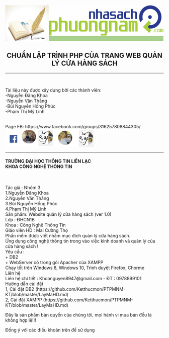 <img src="https://github.com/Ketthucmon/PTPMNM-KT/blob/master/AnhTL/00.png" /><br/>
<center><H2>CHUẨN LẬP TRÌNH PHP CỦA TRANG WEB QUẢN LÝ CỬA HÀNG SÁCH</H2></center>
<hr/></br>
<p>Tài liệu này được xây dựng bởi các thành viên:</br>
                      -Nguyễn Đăng Khoa</br>
                      -Nguyễn Văn Thắng</br>
                      -Bùi Nguyễn Hồng Phúc</br>
 	                    -Phạm Thị Mỹ Linh</p></br>
Page FB:<link> https://www.facebook.com/groups/316257808844305/</link></br>
<img src="https://github.com/Ketthucmon/PTPMNM-KT/blob/master/AnhTL/10.png" /><br/>
<hr/>
<H4> TRƯỜNG ĐẠI HỌC THÔNG TIN LIÊN LẠC </br>
</t>KHOA CÔNG NGHỆ THÔNG TIN </H4></br>
<p>
Tác giả : Nhóm 3</br>
	  1.Nguyễn Đăng Khoa</br>
	  2.Nguyễn Văn Thắng</br>
	  3.Bùi Nguyễn Hồng Phúc</br>
	  4.Phạm Thị Mỹ Linh</br>
Sản phẩm: Website quản lý cửa hàng sách (ver 1.0)</br>
Lớp : ĐHCN1B</br>
Khoa : Công Nghệ Thông Tin</br>
Giáo viên HD : Mai Cường Thọ</br>
Phần mềm được viết nhằm mục đích quản lý cửa hàng sách.</br>
Ứng dụng công nghệ thông tin trong vào việc kinh doanh và quản lý của cửa hàng sách !</br>
Yêu cầu :</br>
    + DB2 </br>
	  + WebServer có trong gói Apacher của XAMPP </br>
Chạy tốt trên Windows 8, Windows 10, Trình duyệt Firefox, Chorme</br>
Liên hệ </br>
Liên hệ chi tiết : Khoanguyen8947@gmail.com - ĐT : 0978899101</br>
Hướng dẫn cài đặt </br>
1, Cài đặt DB2 (https://github.com/Ketthucmon/PTPMNM-KT/blob/master/LayMaHD.md)</br>
2, Cài đặt XAMPP (https://github.com/Ketthucmon/PTPMNM-KT/blob/master/LayMaHD.md)</br>

Đây là sản phẩm bản quyền của chúng tôi, mọi hành vi mua bán đều là không hợp lệ!!!</br>

Đồng ý với các điều khoản trên để sử dụng </br></p>
